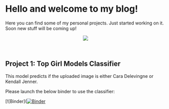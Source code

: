 # Hello and welcome to my blog!


Here you can find some of my personal projects. Just started working on it. Soon new stuff will be coming up! 

<p align="center">
  <img src="https://media.giphy.com/media/Ka2V8MODoM7vrUd7hm/giphy.gif">
</p>

&nbsp;

## Project 1: Top Girl Models Classifier

This model predicts if the uploaded image is either Cara Delevingne or Kendall Jenner.

Please launch the below binder to use the classifier:

[![Binder]([![Binder](https://mybinder.org/badge_logo.svg)](https://mybinder.org/v2/gh/bpeel26/girl_models_classifier/HEAD?urlpath=voila%2Frender%2Fgirl_models_classifier.ipynb)



